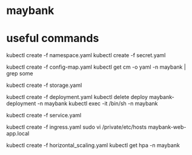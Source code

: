 # maybank

# useful commands

kubectl create -f namespace.yaml
kubectl create -f secret.yaml

kubectl create -f config-map.yaml
kubectl get cm -o yaml -n maybank | grep some

kubectl create -f storage.yaml

kubectl create -f deployment.yaml
kubectl delete deploy maybank-deployment -n maybank
kubectl exec <pod-name> -it /bin/sh -n maybank

kubectl create -f service.yaml

kubectl create -f ingress.yaml
sudo vi /private/etc/hosts
<minkube ip>  maybank-web-app.local

kubectl create -f horizontal_scaling.yaml
kubectl get hpa -n maybank




